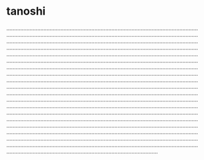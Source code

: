# tanoshi
......................................................................................................................................................................................................................................................................................................................................................................................................................................................................................................................................................................................................................................................................................................................................................................................................................................................................................................................................................................................................................................................................................................................................................................................................................................................................................................................................................................................................................................................................................................................................................................................................................................................................................................................................................................................................................................................................................................................................................................................................................................................................................................................................................................................................................................................................................................................................................................................................................................................................................................................................................